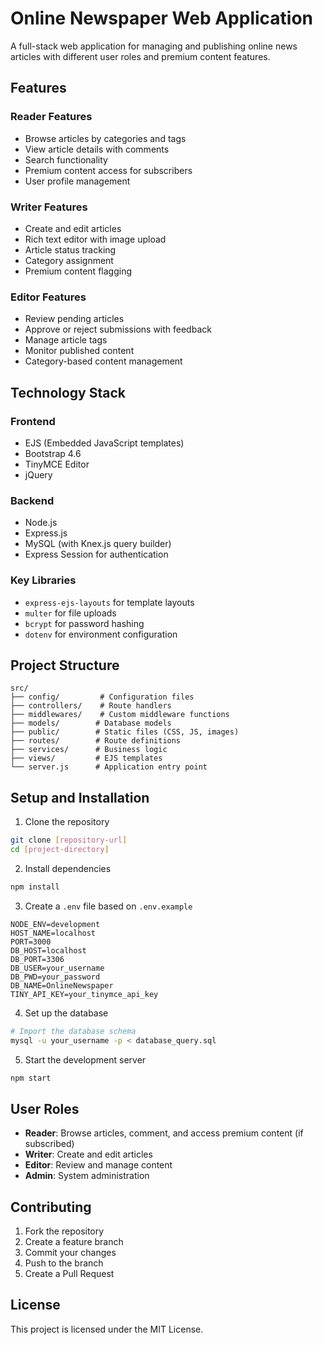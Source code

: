 # Online Newspaper Web Application

A full-stack web application for managing and publishing online news articles with different user roles and premium content features.

## Features

### Reader Features
- Browse articles by categories and tags
- View article details with comments
- Search functionality
- Premium content access for subscribers
- User profile management

### Writer Features
- Create and edit articles
- Rich text editor with image upload
- Article status tracking
- Category assignment
- Premium content flagging

### Editor Features
- Review pending articles
- Approve or reject submissions with feedback
- Manage article tags
- Monitor published content
- Category-based content management

## Technology Stack

### Frontend
- EJS (Embedded JavaScript templates)
- Bootstrap 4.6
- TinyMCE Editor
- jQuery

### Backend
- Node.js
- Express.js
- MySQL (with Knex.js query builder)
- Express Session for authentication

### Key Libraries
- `express-ejs-layouts` for template layouts
- `multer` for file uploads
- `bcrypt` for password hashing
- `dotenv` for environment configuration

## Project Structure

```
src/
├── config/         # Configuration files
├── controllers/    # Route handlers
├── middlewares/    # Custom middleware functions
├── models/        # Database models
├── public/        # Static files (CSS, JS, images)
├── routes/        # Route definitions
├── services/      # Business logic
├── views/         # EJS templates
└── server.js      # Application entry point
```

## Setup and Installation

1. Clone the repository
```bash
git clone [repository-url]
cd [project-directory]
```

2. Install dependencies
```bash
npm install
```

3. Create a `.env` file based on `.env.example`
```
NODE_ENV=development
HOST_NAME=localhost
PORT=3000
DB_HOST=localhost
DB_PORT=3306
DB_USER=your_username
DB_PWD=your_password
DB_NAME=OnlineNewspaper
TINY_API_KEY=your_tinymce_api_key
```

4. Set up the database
```bash
# Import the database schema
mysql -u your_username -p < database_query.sql
```

5. Start the development server
```bash
npm start
```

## User Roles

- **Reader**: Browse articles, comment, and access premium content (if subscribed)
- **Writer**: Create and edit articles
- **Editor**: Review and manage content
- **Admin**: System administration

## Contributing

1. Fork the repository
2. Create a feature branch
3. Commit your changes
4. Push to the branch
5. Create a Pull Request

## License

This project is licensed under the MIT License.